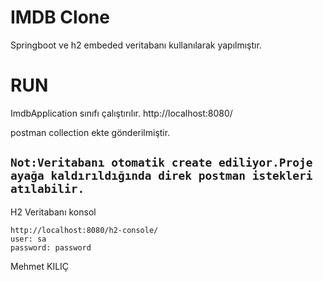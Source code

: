 # IMDB Clone
Springboot ve h2 embeded veritabanı kullanılarak yapılmıştır.

# RUN
ImdbApplication sınıfı çalıştırılır.
http://localhost:8080/

postman collection ekte gönderilmiştir.

``
Not:Veritabanı otomatik create ediliyor.Proje ayağa kaldırıldığında direk postman istekleri atılabilir.
``
-----------------------------------

H2 Veritabanı konsol
```
http://localhost:8080/h2-console/
user: sa
password: password
```


Mehmet KILIÇ
